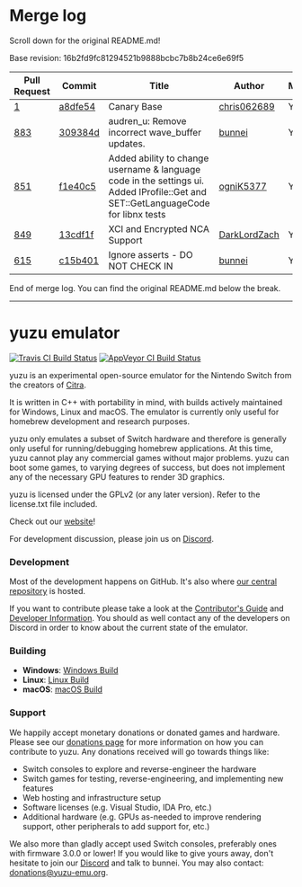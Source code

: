 # Merge log

Scroll down for the original README.md!

Base revision: 16b2fd9fc81294521b9888bcbc7b8b24ce6e69f5

|Pull Request|Commit|Title|Author|Merged?|
|----|----|----|----|----|
|[1](https://github.com/yuzu-emu/yuzu-canary/pull/1)|[a8dfe54](https://github.com/yuzu-emu/yuzu-canary/pull/1/files/)|Canary Base|[chris062689](https://github.com/chris062689)|Yes|
|[883](https://github.com/yuzu-emu/yuzu/pull/883)|[309384d](https://github.com/yuzu-emu/yuzu/pull/883/files/)|audren_u: Remove incorrect wave_buffer updates.|[bunnei](https://github.com/bunnei)|Yes|
|[851](https://github.com/yuzu-emu/yuzu/pull/851)|[f1e40c5](https://github.com/yuzu-emu/yuzu/pull/851/files/)|Added ability to change username & language code in the settings ui. Added IProfile::Get and SET::GetLanguageCode for libnx tests|[ogniK5377](https://github.com/ogniK5377)|Yes|
|[849](https://github.com/yuzu-emu/yuzu/pull/849)|[13cdf1f](https://github.com/yuzu-emu/yuzu/pull/849/files/)|XCI and Encrypted NCA Support|[DarkLordZach](https://github.com/DarkLordZach)|Yes|
|[615](https://github.com/yuzu-emu/yuzu/pull/615)|[c15b401](https://github.com/yuzu-emu/yuzu/pull/615/files/)|Ignore asserts - DO NOT CHECK IN|[bunnei](https://github.com/bunnei)|Yes|


End of merge log. You can find the original README.md below the break.

------

yuzu emulator
=============
[![Travis CI Build Status](https://travis-ci.org/yuzu-emu/yuzu.svg?branch=master)](https://travis-ci.org/yuzu-emu/yuzu)
[![AppVeyor CI Build Status](https://ci.appveyor.com/api/projects/status/77k97svb2usreu68?svg=true)](https://ci.appveyor.com/project/bunnei/yuzu)

yuzu is an experimental open-source emulator for the Nintendo Switch from the creators of [Citra](https://citra-emu.org/).

It is written in C++ with portability in mind, with builds actively maintained for Windows, Linux and macOS. The emulator is currently only useful for homebrew development and research purposes.

yuzu only emulates a subset of Switch hardware and therefore is generally only useful for running/debugging homebrew applications. At this time, yuzu cannot play any commercial games without major problems. yuzu can boot some games, to varying degrees of success, but does not implement any of the necessary GPU features to render 3D graphics.

yuzu is licensed under the GPLv2 (or any later version). Refer to the license.txt file included.

Check out our [website](https://yuzu-emu.org/)!

For development discussion, please join us on [Discord](https://discord.gg/XQV6dn9).

### Development

Most of the development happens on GitHub. It's also where [our central repository](https://github.com/yuzu-emu/yuzu) is hosted.

If you want to contribute please take a look at the [Contributor's Guide](CONTRIBUTING.md) and [Developer Information](https://github.com/yuzu-emu/yuzu/wiki/Developer-Information). You should as well contact any of the developers on Discord in order to know about the current state of the emulator.

### Building

* __Windows__: [Windows Build](https://github.com/yuzu-emu/yuzu/wiki/Building-For-Windows)
* __Linux__: [Linux Build](https://github.com/yuzu-emu/yuzu/wiki/Building-For-Linux)
* __macOS__: [macOS Build](https://github.com/yuzu-emu/yuzu/wiki/Building-for-macOS)


### Support
We happily accept monetary donations or donated games and hardware. Please see our [donations page](https://yuzu-emu.org/donate/) for more information on how you can contribute to yuzu. Any donations received will go towards things like:
* Switch consoles to explore and reverse-engineer the hardware
* Switch games for testing, reverse-engineering, and implementing new features
* Web hosting and infrastructure setup
* Software licenses (e.g. Visual Studio, IDA Pro, etc.)
* Additional hardware (e.g. GPUs as-needed to improve rendering support, other peripherals to add support for, etc.)

We also more than gladly accept used Switch consoles, preferably ones with firmware 3.0.0 or lower! If you would like to give yours away, don't hesitate to join our [Discord](https://discord.gg/VXqngT3) and talk to bunnei. You may also contact: donations@yuzu-emu.org.
